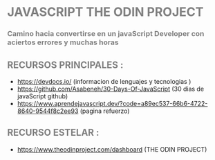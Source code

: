# <font color="GRAY"> JAVASCRIPT THE ODIN PROJECT </font> 

### <font color ="gray">Camino hacia convertirse en un javaScript Developer con aciertos errores y muchas horas  </font>

## <font color="GRAY"> RECURSOS PRINCIPALES :</font>
- https://devdocs.io/ (informacion de lenguajes y tecnologias )
- https://github.com/Asabeneh/30-Days-Of-JavaScript (30 dias de javaScript github)
- https://www.aprendejavascript.dev/?code=a89ec537-66b6-4722-8640-9544f8c2ee93 (pagina refuerzo)

## <font color="GRAY"> RECURSO ESTELAR :</font>
- https://www.theodinproject.com/dashboard (THE ODIN PROJECT)